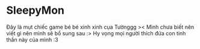 # SleepyMon
Đây là mụt chiếc game bé bé xinh xinh cụa Tườnggg >&lt;
Mình chưa biết nên viết gì nên mình sẽ bổ sung sau :>
Hy vọng mọi người thích đứa con tinh thần này của mình :3
